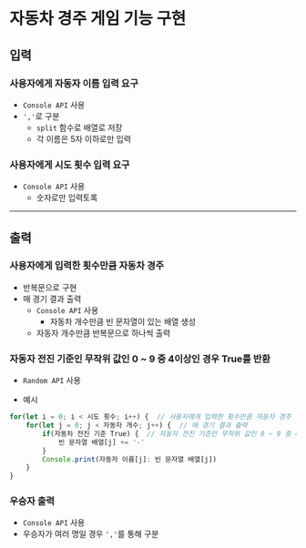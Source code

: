 # 자동차 경주 게임 기능 구현

## 입력

### 사용자에게 자동자 이름 입력 요구

- `Console API` 사용
- `','`로 구분
  - `split` 함수로 배열로 저장
  - 각 이름은 5자 이하로만 입력

### 사용자에게 시도 횟수 입력 요구

- `Console API` 사용
  - 숫자로만 입력토록

---

## 출력

### 사용자에게 입력한 횟수만큼 자동차 경주

- 반복문으로 구현
- 매 경기 결과 출력
  - `Console API` 사용
    - 자동차 개수만큼 빈 문자열이 있는 배열 생성
  - 자동자 개수만큼 반복문으로 하나씩 출력

### 자동자 전진 기준인 무작위 값인 0 ~ 9 중 4이상인 경우 True를 반환

- `Random API` 사용

- 예시

```javascript
for(let i = 0; i < 시도 횟수; i++) {  // 사용자에게 입력한 횟수만큼 자동차 경주
    for(let j = 0; j < 자동자 개수; j++) {  // 매 경기 결과 출력
        if(자동차 전진 기준 True) {  // 자동자 전진 기준인 무작위 값인 0 ~ 9 중 4이상인 경우 True를 반환
            빈 문자열 배열[j] += '-'
        }
        Console.print(자동자 이름[j]: 빈 문자열 배열[j])
    }
}
```

### 우승자 출력

- `Console API` 사용
- 우승자가 여러 명일 경우 `','`를 통해 구분
